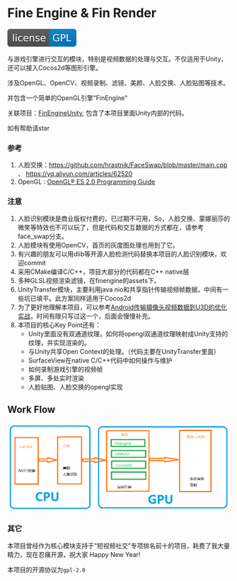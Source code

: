# Fine Engine & Fin Render 
[![License](LICENSES/GPL-blue.svg)](LICENSES/gpl-2.0.md)

与游戏引擎进行交互的模块，特别是视频数据的处理与交互。不仅适用于Unity，还可以接入Cocos2d等图形引擎。

涉及OpenGL、OpenCV、视频录制、滤镜、美颜、人脸交换、人脸贴图等技术。

并包含一个简单的OpenGL引擎“FinEngine”

关联项目：[FinEngineUnity](https://github.com/ifinver/FinEngineUnity), 包含了本项目里面Unity内部的代码。

如有帮助请star

### 参考
1. 人脸交换：https://github.com/hrastnik/FaceSwap/blob/master/main.cpp 、 https://yq.aliyun.com/articles/62520
1. OpenGL : [OpenGL® ES 2.0 Programming Guide](https://download.csdn.net/download/oldwhy/9262285)
### 注意
1. 人脸识别模块是商业版权付费的，已过期不可用，So，人脸交换、蒙娜丽莎的微笑等特效也不可以玩了，但是代码和交互数据的方式都在，请参考face_swap分支。
1. 人脸模块有使用OpenCV，首页的灰度图处理也用到了它。
1. 有兴趣的朋友可以用dlib等开源人脸检测代码替换本项目的人脸识别模块，欢迎commit
1. 采用CMake编译C/C++，项目大部分的代码都在C++ native层
1. 多种GLSL视频渲染滤镜，在finengine的assets下。
1. UnityTransfer模块，主要利用java nio和共享指针传输视频帧数据，中间有一些坑已填平。此方案同样适用于Cocos2d
1. 为了更好地理解本项目，可以参考[Android传输摄像头视频数据到U3D的优化实战](https://www.jianshu.com/p/0df7700b9fb7)，时间有限只写过这一个，后面会慢慢补充。
1. 本项目的核心Key Point还有：
    - Unity里面没有双通道纹理，如何将opengl双通道纹理映射成Unity支持的纹理，并实现渲染的。
    - 与Unity共享Open Context的处理。（代码主要在UnityTransfer里面）
    - SurfaceView在native C/C++代码中如何操作与维护
    - 如何录制游戏引擎的视频帧
    - 多屏、多处实时渲染
    - 人脸贴图、人脸交换的opengl实现
## Work Flow
![Work Flow](/workflow.png)

### 其它
本项目曾经作为核心模块支持于"短视频社交"专项排名前十的项目，耗费了我大量精力，现在忍痛开源，祝大家 Happy New Year!

本项目的开源协议为`gpl-2.0`
